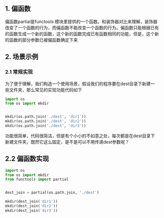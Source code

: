 ## 1. 偏函数

偏函数partial是functools 模块里提供的一个函数。和装饰器对比来理解，装饰器改变了一个函数的行为，而偏函数不能改变一个函数的行为。偏函数只能根据已有的函数生成一个新的函数，这个新的函数完成已有函数相同的功能，但是，这个新的函数的部分参数已被偏函数确定下来

## 2. 场景示例

### 2.1 常规实现

为了便于理解，我们构造一个使用场景，假设我们的程序要在dest目录下新建一些文件夹，那么常见的实现功能代码如下

```python
import os
from os import mkdir


mkdir(os.path.join('./dest', 'dir1'))
mkdir(os.path.join('./dest', 'dir2'))
mkdir(os.path.join('./dest', 'dir3'))
```

功能很简单，代码很简洁，但是有个小小的不如意之处，每次都是在dest目录下新建文件夹，既然它这么固定，是不是可以不用传递dest参数呢？

## 2.2 偏函数实现

```python
import os
from os import mkdir
from functools import partial


dest_join = partial(os.path.join, './dest')

mkdir(dest_join('dir1'))
mkdir(dest_join('dir2'))
mkdir(dest_join('dir3'))
```